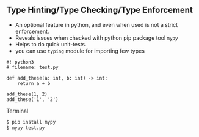 
## Type Hinting/Type Checking/Type Enforcement

* An optional feature in python, and even when used is not a strict enforcement.
* Reveals issues when checked with python pip package tool `mypy`
* Helps to do quick unit-tests.
* you can use `typing` module for importing few types

```
#! python3
# filename: test.py

def add_these(a: int, b: int) -> int:
    return a + b
    
add_these(1, 2)
add_these('1', '2')
```

Terminal
``` bash
$ pip install mypy
$ mypy test.py
```
